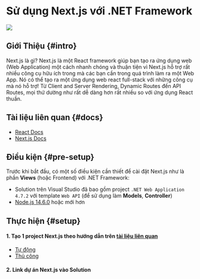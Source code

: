 ﻿# Sử dụng Next.js với .NET Framework

![](https://assets.vercel.com/image/upload/v1662090959/front/nextjs/twitter-card.png)

## Giới Thiệu {#intro}

Next.js là gì? Next.js là một React framework giúp bạn tạo ra ứng dụng web (Web Application) một cách nhanh chóng và thuận tiện vì Next.js hỗ trợ rất nhiều công cụ hữu ích trong mà các bạn cần trong quá trình làm ra một Web App. Nó có thể tạo ra một ứng dụng web react full-stack với những công cụ mà nó hỗ trợ! Từ Client and Server Rendering, Dynamic Routes đến API Routes, mọi thứ dường như rất dễ dàng hơn rất nhiều so với ứng dụng React thuần.

## Tài liệu liên quan {#docs}

- [React Docs](https://reactjs.org/docs/getting-started.html)
- [Next.js Docs](https://nextjs.org/docs/getting-started)

## Điều kiện {#pre-setup}

Trước khi bắt đầu, có một số điều kiện cần thiết để cài đặt Next.js như là phần **Views** (hoặc Frontend) với .NET Framework: 

- Solution trên Visual Studio đã bao gồm project `.NET Web Application 4.7.2` với template `Web API` (để sử dụng làm **Models**, **Controller**)
- [Node.js 14.6.0](https://nodejs.org) hoặc mới hơn

## Thực hiện {#setup}

#### 1. Tạo 1 project Next.js theo hướng dẫn trên [tài liệu liên quan](#docs)

- [Tự động](https://nextjs.org/docs/getting-started#automatic-setup)
- [Thủ công](https://nextjs.org/docs/getting-started#manual-setup)

#### 2. Link dự án Next.js vào Solution